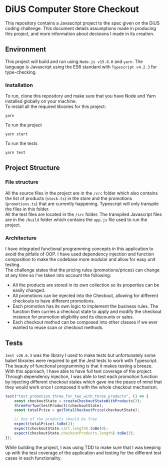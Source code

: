 # DiUS Computer Store Checkout
This repository contains a Javascript project to the spec given on the DiUS coding challenge. This document details assumptions made in producing this project, and more information about decisions I made in its creation.

## Environment
This project will build and run using `Node.js v15.8.0` and `yarn`. The language is Javascript using the ES6 standard with `Typescript v4.2.3` for type-checking.
### Installation
To run, clone this repository and make sure that you have Node and Yarn installed globally on your machine.
\
To install all the required libraries for this project:
```properties
yarn
```
To run the project
```properties
yarn start
```
To run the tests
```properties
yarn test
```
## Project Structure
### File structure
All the source files in the project are in the `/src` folder which also contains the list of products (`stock.ts`) in the store and the promotions (`promotions.ts`) that are currently happening. Typescript will only transpile the files in this folder.
\
All the test files are located in the `/src` folder. The transpiled Javascript files are in the `/build` folder which contains the `app.js` file used to run the project.
### Architecture
I have integrated functional programming concepts in this application to avoid the pitfalls of OOP. I have used dependency injection and function composition to make the codebase more modular and allow for easy unit testing. 
\
The challenge states that the pricing rules (promotions/prices) can change at any time so I've taken into account the following:
- All the products are stored in its own collection so its properties can be easily changed.
- All promotions can be injected into the Checkout, allowing for different checkouts to have different promotions.
- Each promotion has its own logic to implement the business rules. The function then curries a checkout state to apply and modify the checkout instance for promotion eligibility and its discounts or sales. 
- Each checkout method can be composed into other classes if we ever wanted to reuse scan or checkout methods.

## Tests
`Jest v26.6.3` was the library I used to make tests but unfortunately some babel libraries were required to get the Jest tests to work with Typescript.
\
The beauty of functional programming is that it makes testing a breeze. With this approach, I have able to have full test coverage of the project. 
\
Through dependency injection, I was able to test each promotion function by injecting different checkout states which gave me the peace of mind that they would work once I composed it with the whole checkout mechanism.
```javascript
test("test_promotion_three_for_two_with_three_products", () => {
    const checkoutState = createCheckoutStateWithProducts(3);
    threeForTwo(testProduct)(checkoutState);
    const totalPrice = getTotalCheckoutPrice(checkoutState);

    // One of the products should be free
    expect(totalPrice).toBe(2);
    expect(checkoutState.cart.length).toBe(0);
    expect(checkoutState.checkoutProducts.length).toBe(3);
});
```
While building the project, I was using TDD to make sure that I was keeping up with the test coverage of the application and testing for the different test cases in each functionality.